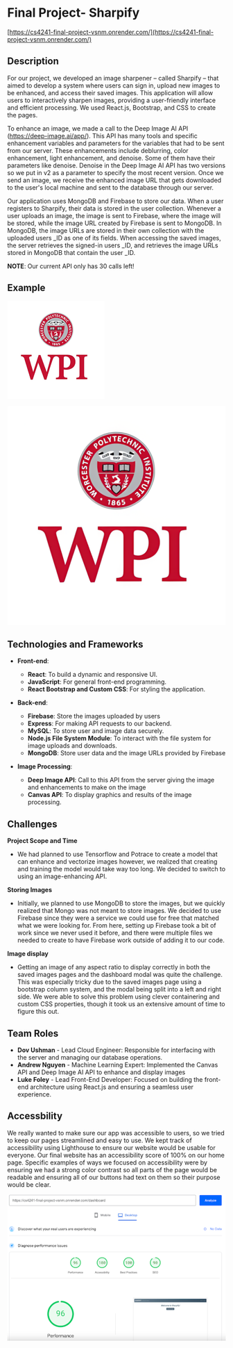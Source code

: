 # Final Project- Sharpify

[https://cs4241-final-project-vsnm.onrender.com/](https://cs4241-final-project-vsnm.onrender.com/)

## Description

For our project, we developed an image sharpener – called Sharpify – that aimed to develop a system where users can sign in, upload new images to be enhanced, and access their saved images. This application will allow users to interactively sharpen images, providing a user-friendly interface and efficient processing. We used React.js, Bootstrap, and CSS to create the pages.

To enhance an image, we made a call to the Deep Image AI API (https://deep-image.ai/app/). This API has many tools and specific enhancement variables and parameters for the variables that had to be sent from our server. These enhancements include deblurring, color enhancement, light enhancement, and denoise. Some of them have their parameters like denoise. Denoise in the Deep Image AI API has two versions so we put in v2 as a parameter to specify the most recent version. Once we send an image, we receive the enhanced image URL that gets downloaded to the user's local machine and sent to the database through our server.

Our application uses MongoDB and Firebase to store our data. When a user registers to Sharpify, their data is stored in the user collection. Whenever a user uploads an image, the image is sent to Firebase, where the image will be stored, while the image URL created by Firebase is sent to MongoDB. In MongoDB, the image URLs are stored in their own collection with the uploaded users _ID as one of its fields. When accessing the saved images, the server retrieves the signed-in users _ID, and retrieves the image URLs stored in MongoDB that contain the user _ID.

**NOTE**: Our current API only has 30 calls left!

## Example

![Before](https://github.com/dovushman/cs4241-final-project/blob/main/before.png)

![after](https://github.com/dovushman/cs4241-final-project/blob/main/sharpified-image%20.png)

## Technologies and Frameworks
- **Front-end**:
  - **React**: To build a dynamic and responsive UI.
  - **JavaScript**: For general front-end programming.
  - **React Bootstrap and Custom CSS**: For styling the application.

- **Back-end**:
  - **Firebase**: Store the images uploaded by users 
  - **Express**: For making API requests to our backend.
  - **MySQL**: To store user and image data securely.
  - **Node.js File System Module**: To interact with the file system for image uploads and downloads.
  - **MongoDB**: Store user data and the image URLs provided by Firebase 

- **Image Processing**:
  - **Deep Image API**: Call to this API from the server giving the image and enhancements to make on the image
  - **Canvas API**: To display graphics and results of the image processing.

## Challenges

**Project Scope and Time**
- We had planned to use Tensorflow and Potrace to create a model that can enhance and vectorize images however, we realized that creating and training the model would take way too long. We decided to switch to using an image-enhancing API.

**Storing Images**
- Initially, we planned to use MongoDB to store the images, but we quickly realized that Mongo was not meant to store images. We decided to use Firebase since they were a service we could use for free that matched what we were looking for. From here, setting up Firebase took a bit of work since we never used it before, and there were multiple files we needed to create to have Firebase work outside of adding it to our code.

**Image display**
- Getting an image of any aspect ratio to display correctly in both the saved images pages and the dashboard modal was quite the challenge. This was especially tricky due to the saved images page using a bootstrap column system, and the modal being split into a left and right side. We were able to solve this problem using clever containering and custom CSS properties, though it took us an extensive amount of time to figure this out.


## Team Roles

- **Dov Ushman** - Lead Cloud Engineer: Responsible for interfacing with the server and managing our database operations. 
- **Andrew Nguyen** - Machine Learning Expert: Implemented the Canvas API and Deep Image AI API to enhance and display images 
- **Luke Foley** - Lead Front-End Developer: Focused on building the front-end architecture using React.js and ensuring a seamless user experience.


## Accessbility

We really wanted to make sure our app was accessible to users, so we tried to keep our pages streamlined and easy to use. We kept track of accessibility using Lighthouse to ensure our website would be usable for everyone. Our final website has an accessibility score of 100% on our home page. Specific examples of ways we focused on accessibility were by ensuring we had a strong color contrast so all parts of the page would be readable and ensuring all of our buttons had text on them so their purpose would be clear.

![LightHouse Scores](https://github.com/dovushman/cs4241-final-project/blob/main/lighthouse_scores.png)
